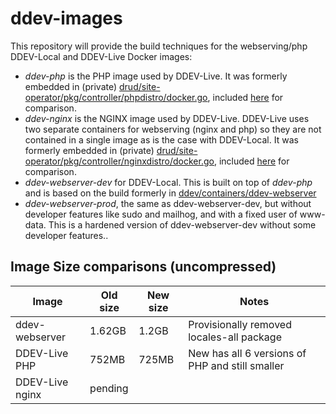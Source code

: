 # ddev-images

This repository will provide the build techniques for the webserving/php DDEV-Local and DDEV-Live Docker images:

* *ddev-php* is the PHP image used by DDEV-Live. It was formerly embedded in (private) [drud/site-operator/pkg/controller/phpdistro/docker.go](https://github.com/drud/site-operator/blob/master/pkg/controller/phpdistro/docker.go), included [here](obsolete/php-dockerfile.txt) for comparison.
* *ddev-nginx* is the NGINX image used by DDEV-Live. DDEV-Live uses two separate containers for webserving (nginx and php) so they are not contained in a single image as is the case with DDEV-Local. It was formerly embedded in (private) [drud/site-operator/pkg/controller/nginxdistro/docker.go](https://github.com/drud/site-operator/blob/master/pkg/controller/nginxdistro/docker.go), included [here](obsolete/nginx-dockerfile.txt) for comparison.
* *ddev-webserver-dev* for DDEV-Local. This is built on top of *ddev-php* and is based on the build formerly in [ddev/containers/ddev-webserver](https://github.com/drud/ddev/tree/b6a84accff197e180cd3220fca2171e0f800d176/containers/ddev-webserver)
* *ddev-webserver-prod*, the same as ddev-webserver-dev, but without developer features like sudo and mailhog, and with a fixed user of www-data. This is a hardened version of ddev-webserver-dev without some developer features..


## Image Size comparisons (uncompressed)

| Image           | Old size | New size | Notes                                           |
|-----------------|----------|----------|-------------------------------------------------|
| ddev-webserver  | 1.62GB   | 1.2GB    | Provisionally removed locales-all package                     |
| DDEV-Live PHP   | 752MB    | 725MB    | New has all 6 versions of PHP and still smaller |
| DDEV-Live nginx | pending  |          |                                                 |
